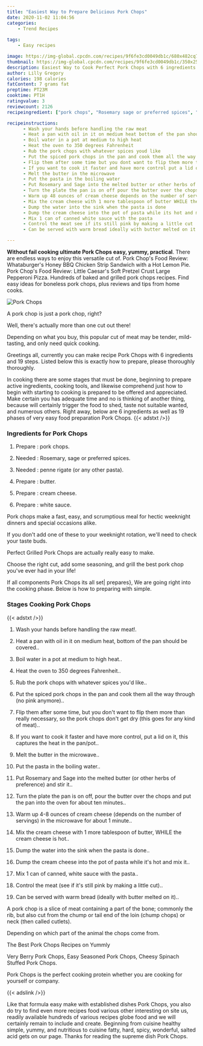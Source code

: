 ```yaml
---
title: "Easiest Way to Prepare Delicious Pork Chops"
date: 2020-11-02 11:04:56
categories:
    - Trend Recipes
    
tags:
    - Easy recipes

image: https://img-global.cpcdn.com/recipes/9f6fe3cd0049db1c/680x482cq70/pork-chops-recipe-main-photo.jpg
thumbnail: https://img-global.cpcdn.com/recipes/9f6fe3cd0049db1c/350x250cq70/pork-chops-recipe-main-photo.jpg
description: Easiest Way to Cook Perfect Pork Chops with 6 ingredients and 19 stages of easy cooking.
author: Lilly Gregory
calories: 198 calories
fatContent: 7 grams fat
preptime: PT23M
cooktime: PT1H
ratingvalue: 3
reviewcount: 2126
recipeingredient: ["pork chops", "Rosemary sage or preferred spices", "penne rigate or any other pasta", "butter", "cream cheese", "white sauce"]

recipeinstructions: 
      - Wash your hands before handling the raw meat 
      - Heat a pan with oil in it on medium heat bottom of the pan should be covered 
      - Boil water in a pot at medium to high heat 
      - Heat the oven to 350 degrees Fahrenheit 
      - Rub the pork chops with whatever spices youd like 
      - Put the spiced pork chops in the pan and cook them all the way through no pink anymore 
      - Flip them after some time but you dont want to flip them more than really necessary so the pork chops dont get dry this goes for any kind of meat 
      - If you want to cook it faster and have more control put a lid on it this captures the heat in the panpot 
      - Melt the butter in the microwave 
      - Put the pasta in the boiling water 
      - Put Rosemary and Sage into the melted butter or other herbs of preference and stir it 
      - Turn the plate the pan is on off pour the butter over the chops and put the pan into the oven for about ten minutes 
      - Warm up 48 ounces of cream cheese depends on the number of servings in the microwave for about 1 minute 
      - Mix the cream cheese with 1 more tablespoon of butter WHILE the cream cheese is hot 
      - Dump the water into the sink when the pasta is done 
      - Dump the cream cheese into the pot of pasta while its hot and mix it 
      - Mix 1 can of canned white sauce with the pasta 
      - Control the meat see if its still pink by making a little cut 
      - Can be served with warm bread ideally with butter melted on it

---
```




**Without fail cooking ultimate Pork Chops easy, yummy, practical**. There are endless ways to enjoy this versatile cut of. Pork Chop&#39;s Food Review: Whataburger&#39;s Honey BBQ Chicken Strip Sandwich with a Hot Lemon Pie. Pork Chop&#39;s Food Review: Little Caesar&#39;s Soft Pretzel Crust Large Pepperoni Pizza. Hundreds of baked and grilled pork chops recipes. Find easy ideas for boneless pork chops, plus reviews and tips from home cooks.


![Pork Chops](https://img-global.cpcdn.com/recipes/9f6fe3cd0049db1c/680x482cq70/pork-chops-recipe-main-photo.jpg "Pork Chops")



A pork chop is just a pork chop, right?

Well, there&#39;s actually more than one cut out there!

Depending on what you buy, this popular cut of meat may be tender, mild-tasting, and only need quick cooking.


Greetings all, currently you can make recipe Pork Chops with 6 ingredients and 19 steps. Listed below this is exactly how to prepare, please thoroughly thoroughly.

In cooking there are some stages that must be done, beginning to prepare active ingredients, cooking tools, and likewise comprehend just how to begin with starting to cooking is prepared to be offered and appreciated. Make certain you has adequate time and no is thinking of another thing, because will certainly trigger the food to shed, taste not suitable wanted, and numerous others. Right away, below are 6 ingredients as well as 19 phases of very easy food preparation Pork Chops.
{{< adstxt />}}

### Ingredients for Pork Chops


1. Prepare  : pork chops.

1. Needed  : Rosemary, sage or preferred spices.

1. Needed  : penne rigate (or any other pasta).

1. Prepare  : butter.

1. Prepare  : cream cheese.

1. Prepare  : white sauce.


Pork chops make a fast, easy, and scrumptious meal for hectic weeknight dinners and special occasions alike.

If you don&#39;t add one of these to your weeknight rotation, we&#39;ll need to check your taste buds.

Perfect Grilled Pork Chops are actually really easy to make.

Choose the right cut, add some seasoning, and grill the best pork chop you&#39;ve ever had in your life!


If all components Pork Chops its all set| prepares}, We are going right into the cooking phase. Below is how to preparing with simple.

### Stages Cooking Pork Chops

{{< adstxt />}}


1. Wash your hands before handling the raw meat!.



1. Heat a pan with oil in it on medium heat, bottom of the pan should be covered..



1. Boil water in a pot at medium to high heat..



1. Heat the oven to 350 degrees Fahrenheit..



1. Rub the pork chops with whatever spices you&#39;d like..



1. Put the spiced pork chops in the pan and cook them all the way through (no pink anymore)..



1. Flip them after some time, but you don&#39;t want to flip them more than really necessary, so the pork chops don&#39;t get dry (this goes for any kind of meat)..



1. If you want to cook it faster and have more control, put a lid on it, this captures the heat in the pan/pot..



1. Melt the butter in the microwave..



1. Put the pasta in the boiling water..



1. Put Rosemary and Sage into the melted butter (or other herbs of preference) and stir it..



1. Turn the plate the pan is on off, pour the butter over the chops and put the pan into the oven for about ten minutes..



1. Warm up 4-8 ounces of cream cheese (depends on the number of servings) in the microwave for about 1 minute..



1. Mix the cream cheese with 1 more tablespoon of butter, WHILE the cream cheese is hot..



1. Dump the water into the sink when the pasta is done..



1. Dump the cream cheese into the pot of pasta while it&#39;s hot and mix it..



1. Mix 1 can of canned, white sauce with the pasta..



1. Control the meat (see if it&#39;s still pink by making a little cut)..



1. Can be served with warm bread (ideally with butter melted on it)..




A pork chop is a slice of meat containing a part of the bone; commonly the rib, but also cut from the chump or tail end of the loin (chump chops) or neck (then called cutlets).

Depending on which part of the animal the chops come from.

The Best Pork Chops Recipes on Yummly

Very Berry Pork Chops, Easy Seasoned Pork Chops, Cheesy Spinach Stuffed Pork Chops.

Pork Chops is the perfect cooking protein whether you are cooking for yourself or company.


{{< adslink />}}

Like that formula easy make with established dishes Pork Chops, you also do try to find even more recipes food various other interesting on site us, readily available hundreds of various recipes globe food and we will certainly remain to include and create. Beginning from cuisine healthy simple, yummy, and nutritious to cuisine fatty, hard, spicy, wonderful, salted acid gets on our page. Thanks for reading the supreme dish Pork Chops.
